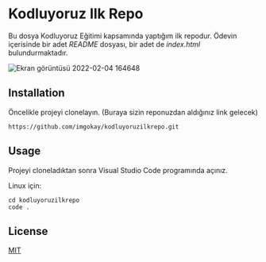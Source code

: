 # Kodluyoruz Ilk Repo

Bu dosya Kodluyoruz Eğitimi kapsamında yaptığım ilk repodur. Ödevin içerisinde bir adet *README* dosyası, bir adet de *index.html* bulundurmaktadır.

![Ekran görüntüsü 2022-02-04 164648](https://user-images.githubusercontent.com/35762337/152541620-e384a52c-7fb3-4b91-a4d8-2d80efaf7778.png)


## Installation

Öncelikle projeyi clonelayın. (Buraya sizin reponuzdan aldığınız link gelecek)
``` 
https://github.com/imgokay/kodluyoruzilkrepo.git
```  

## Usage

Projeyi cloneladıktan sonra Visual Studio Code programında açınız.

Linux için:
```  
cd kodluyoruzilkrepo
code .

```  
## License

[MIT](https://choosealicense.com/licenses/mit/)
